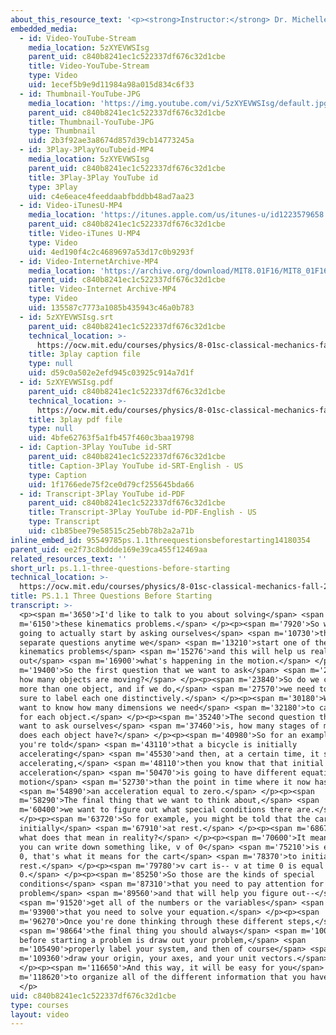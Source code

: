 ```yaml
---
about_this_resource_text: '<p><strong>Instructor:</strong> Dr. Michelle Tomasik</p>'
embedded_media:
  - id: Video-YouTube-Stream
    media_location: 5zXYEVWSIsg
    parent_uid: c840b8241ec1c522337df676c32d1cbe
    title: Video-YouTube-Stream
    type: Video
    uid: 1ecef5b9e9d11984a98a015d834c6f33
  - id: Thumbnail-YouTube-JPG
    media_location: 'https://img.youtube.com/vi/5zXYEVWSIsg/default.jpg'
    parent_uid: c840b8241ec1c522337df676c32d1cbe
    title: Thumbnail-YouTube-JPG
    type: Thumbnail
    uid: 2b3f92ae3a8674d857d39cb14773245a
  - id: 3Play-3PlayYouTubeid-MP4
    media_location: 5zXYEVWSIsg
    parent_uid: c840b8241ec1c522337df676c32d1cbe
    title: 3Play-3Play YouTube id
    type: 3Play
    uid: c4e6eace4feeddaabfbddbb48ad7aa23
  - id: Video-iTunesU-MP4
    media_location: 'https://itunes.apple.com/us/itunes-u/id1223579658'
    parent_uid: c840b8241ec1c522337df676c32d1cbe
    title: Video-iTunes U-MP4
    type: Video
    uid: 4ed190f4c2c4689697a53d17c0b9293f
  - id: Video-InternetArchive-MP4
    media_location: 'https://archive.org/download/MIT8.01F16/MIT8_01F16_W01PS01_360p.mp4'
    parent_uid: c840b8241ec1c522337df676c32d1cbe
    title: Video-Internet Archive-MP4
    type: Video
    uid: 135587c7773a1085b435943c46a0b783
  - id: 5zXYEVWSIsg.srt
    parent_uid: c840b8241ec1c522337df676c32d1cbe
    technical_location: >-
      https://ocw.mit.edu/courses/physics/8-01sc-classical-mechanics-fall-2016/week-1-kinematics/ps.1.1-three-questions-before-starting/ps.1.1-three-questions-before-starting/5zXYEVWSIsg.srt
    title: 3play caption file
    type: null
    uid: d59c0a502e2efd945c03925c914a7d1f
  - id: 5zXYEVWSIsg.pdf
    parent_uid: c840b8241ec1c522337df676c32d1cbe
    technical_location: >-
      https://ocw.mit.edu/courses/physics/8-01sc-classical-mechanics-fall-2016/week-1-kinematics/ps.1.1-three-questions-before-starting/ps.1.1-three-questions-before-starting/5zXYEVWSIsg.pdf
    title: 3play pdf file
    type: null
    uid: 4bfe62763f5a1fb457f460c3baa19798
  - id: Caption-3Play YouTube id-SRT
    parent_uid: c840b8241ec1c522337df676c32d1cbe
    title: Caption-3Play YouTube id-SRT-English - US
    type: Caption
    uid: 1f1766ede75f2ce0d79cf255645bda66
  - id: Transcript-3Play YouTube id-PDF
    parent_uid: c840b8241ec1c522337df676c32d1cbe
    title: Transcript-3Play YouTube id-PDF-English - US
    type: Transcript
    uid: c1b85bee79e58515c25ebb78b2a2a71b
inline_embed_id: 95549785ps.1.1threequestionsbeforestarting14180354
parent_uid: ee2f73c8bddde169e39ca455f12469aa
related_resources_text: ''
short_url: ps.1.1-three-questions-before-starting
technical_location: >-
  https://ocw.mit.edu/courses/physics/8-01sc-classical-mechanics-fall-2016/week-1-kinematics/ps.1.1-three-questions-before-starting/ps.1.1-three-questions-before-starting
title: PS.1.1 Three Questions Before Starting
transcript: >-
  <p><span m='3650'>I'd like to talk to you about solving</span> <span
  m='6150'>these kinematics problems.</span> </p><p><span m='7920'>So we're
  going to actually start by asking ourselves</span> <span m='10730'>three
  separate questions anytime we</span> <span m='13210'>start one of these
  kinematics problems</span> <span m='15276'>and this will help us really figure
  out</span> <span m='16900'>what's happening in the motion.</span> </p><p><span
  m='19400'>So the first question that we want to ask</span> <span m='21330'>is,
  how many objects are moving?</span> </p><p><span m='23840'>So do we care about
  more than one object, and if we do,</span> <span m='27570'>we need to make
  sure to label each one distinctively.</span> </p><p><span m='30180'>We also
  want to know how many dimensions we need</span> <span m='32180'>to care about
  for each object.</span> </p><p><span m='35240'>The second question that we
  want to ask ourselves</span> <span m='37460'>is, how many stages of motion
  does each object have?</span> </p><p><span m='40980'>So for an example, if
  you're told</span> <span m='43110'>that a bicycle is initially
  accelerating</span> <span m='45530'>and then, at a certain time, it stops
  accelerating,</span> <span m='48110'>then you know that that initial
  acceleration</span> <span m='50470'>is going to have different equations of
  motion</span> <span m='52730'>than the point in time where it now has</span>
  <span m='54890'>an acceleration equal to zero.</span> </p><p><span
  m='58290'>The final thing that we want to think about,</span> <span
  m='60400'>we want to figure out what special conditions there are.</span>
  </p><p><span m='63720'>So for example, you might be told that the cart is
  initially</span> <span m='67910'>at rest.</span> </p><p><span m='68670'>So
  what does that mean in reality?</span> </p><p><span m='70600'>It means that
  you can write down something like, v of 0</span> <span m='75210'>is equal to
  0, that's what it means for the cart</span> <span m='78370'>to initially be at
  rest.</span> </p><p><span m='79780'>v cart is-- v at time 0 is equal to
  0.</span> </p><p><span m='85250'>So those are the kinds of special
  conditions</span> <span m='87310'>that you need to pay attention for in the
  problem</span> <span m='89560'>and that will help you figure out--</span>
  <span m='91520'>get all of the numbers or the variables</span> <span
  m='93900'>that you need to solve your equation.</span> </p><p><span
  m='96270'>Once you're done thinking through these different steps,</span>
  <span m='98664'>the final thing you should always</span> <span m='100039'>do
  before starting a problem is draw out your problem,</span> <span
  m='105490'>properly label your system, and then of course</span> <span
  m='109360'>draw your origin, your axes, and your unit vectors.</span>
  </p><p><span m='116650'>And this way, it will be easy for you</span> <span
  m='118620'>to organize all of the different information that you have.</span>
  </p>
uid: c840b8241ec1c522337df676c32d1cbe
type: courses
layout: video
---
```

